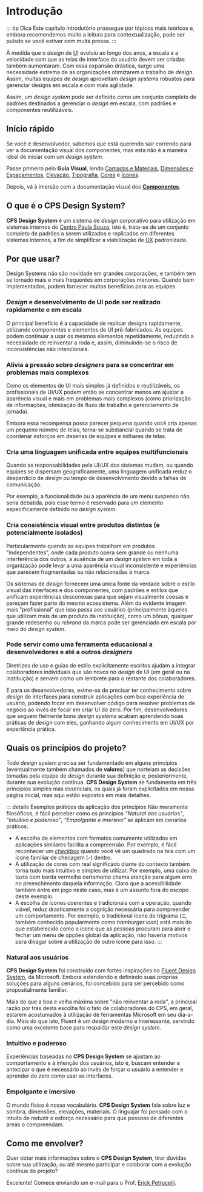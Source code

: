 # Introdução

::: tip Dica
Este capítulo introdutório prossegue por tópicos mais teóricos e, embora recomendemos muito a leitura para contextualização, pode ser pulado se você estiver com muita pressa.
:::

À medida que o _design_ de <abbr title="User Interface">UI</abbr> evoluiu ao longo dos anos, a escala e a velocidade com que as telas de interface do usuário devem ser criadas também aumentaram. Com essa expansão drástica, surge uma necessidade extrema de as organizações otimizarem o trabalho de _design_. Assim, muitas equipes de _design_ aproveitam _design systems_ robustos para gerenciar designs em escala e com mais agilidade.

Assim, um _design system_ pode ser definido como um conjunto completo de padrões destinados a gerenciar o _design_ em escala, com padrões e componentes reutilizáveis.

## Início rápido

Se você é desenvolvedor, sabemos que está querendo sair correndo para ver a documentação visual dos componentes, mas esta não é a maneira ideal de iniciar com um _design system_.

Passe primeiro pelo **Guia Visual**, lendo [Camadas e Materiais](./camadas-e-materiais.md), [Dimensões e Espaçamentos](./dimensoes-e-espacamentos.md), [Elevação](./elevacao.md), [Tipografia](./tipografia.md), [Cores](./cores.md) e [Ícones](./camadas-e-materiais.md).

Depois, vá à imersão com a documentação visual dos [**Componentes**](../componentes/).

## O que é o CPS Design System?

**CPS Design System** é um sistema de _design_ corporativo para utilização em sistemas internos do [Centro Paula Souza](https://www.cps.sp.gov.br/), isto é, trata-se de um conjunto completo de padrões a serem utilizados e replicados em diferentes sistemas internos, a fim de simplificar a viabilização de <abbr title="User Experience">UX</abbr> padronizada.

## Por que usar?

Design Systems não são novidade em grandes corporações, e também tem se tornado mais e mais frequentes em corporações menores. Quando bem implementados, podem fornecer muitos benefícios para as equipes.

### _Design_ e desenvolvimento de UI pode ser realizado rapidamente e em escala

O principal benefício é a capacidade de replicar designs rapidamente, utilizando componentes e elementos de UI pré-fabricados. As equipes podem continuar a usar os mesmos elementos repetidamente, reduzindo a necessidade de reinventar a roda e, assim, diminuindo-se o risco de inconsistências não intencionais.

### Alivia a pressão sobre _designers_ para se concentrar em problemas mais complexos

Como os elementos de UI mais simples já definidos e reutilizáveis, os profissionais de UI/UX podem então se concentrar menos em ajustar a aparência visual e mais em problemas mais complexos (como priorização de informações, otimização de fluxo de trabalho e gerenciamento de jornada).

Embora essa recompensa possa parecer pequena quando você cria apenas um pequeno número de telas, torna-se substancial quando se trata de coordenar esforços em dezenas de equipes e milhares de telas.

### Cria uma linguagem unificada entre equipes multifuncionais

Quando as responsabilidades pela UI/UX dos sistemas mudam, ou quando equipes se dispersam geograficamente, uma linguagem unificada reduz o desperdício de _design_ ou tempo de desenvolvimento devido a falhas de comunicação.

Por exemplo, a funcionalidade ou a aparência de um menu suspenso não seria debatida, pois esse termo é reservado para um elemento especificamente definido no _design system_.

### Cria consistência visual entre produtos distintos (e potencialmente isolados)

Particularmente quando as equipes trabalham em produtos "independentes", onde cada produto opera sem grande ou nenhuma interferência dos outros, a ausência de um _design system_ em toda a organização pode levar a uma aparência visual inconsistente e experiências que parecem fragmentadas ou não relacionadas à marca.

Os sistemas de _design_ fornecem uma única fonte da verdade sobre o estilo visual das interfaces e dos componentes, com padrões e estilos que unificam experiências desconexas para que sejam visualmente coesas e pareçam fazer parte do mesmo ecossistema. Além da evidente imagem mais "profissional" que isso passa aos usuários (principalmente àqueles que utilizam mais de um produto da instituição), como um bônus, qualquer grande redesenho ou _rebrand_ da marca pode ser gerenciado em escala por meio do _design system_.

### Pode servir como uma ferramenta educacional a desenvolvedores e até a outros _designers_

Diretrizes de uso e guias de estilo explicitamente escritos ajudam a integrar colaboradores individuais que são novos no _design_ de UI (em geral ou na instituição) e servem como um lembrete para o restante dos colaboradores.

E para os desenvolvedores, exime-os de precisar ter conhecimento sobre _design_ de interfaces para construir aplicações com boa experiência de usuário, podendo focar em desenvolver código para resolver problemas de negócio ao invés de focar em criar UI do zero. Por fim, desenvolvedores que seguem fielmente bons _design systems_ acabam aprendendo boas práticas de _design_ com eles, ganhando algum conhecimento em UI/UX por experiência prática.

## Quais os princípios do projeto?

Todo _design system_ precisa ser fundamentado em alguns princípios (eventualmente também chamados de **valores**) que norteiam as decisões tomadas pela equipe de _design_ durante sua definição e, posteriormente, durante sua evolução contínua. **CPS Design System** se fundamenta em três princípios simples mas essenciais, os quais já foram explicitados em nossa página inicial, mas aqui estão expostos em mais detalhes.

::: details Exemplos práticos da aplicação dos princípios
Não meramente filosóficos, é fácil perceber como os princípios _"Natural aos usuários"_, _"Intuitivo e poderoso"_, _"Empolgante e imersivo"_ se aplicam em cenários práticos:
- A escolha de elementos com formatos comumente utilizados em aplicações similares facilita a compreensão. Por exemplo, é fácil reconhecer um [_checkbox_](../componentes/check-field.md) quando você vê um quadrado na tela com um ícone familiar de checagem (`✓`) dentro.
- A utilização de cores com real significado diante do contexto também torna tudo mais intuitivo e simples de utilizar. Por exemplo, uma caixa de texto com borda vermelha certamente chama atenção para algum erro no preenchimento daquela informação. Claro que a acessibilidade também entre em jogo neste caso, mas é um assunto fora do escopo deste exemplo.
- A escolha de ícones coerentes e tradicionais com a operação, quando viável, reduz drasticamente a cognição necessária para compreender um comportamento. Por exemplo, o tradicional ícone de trigrama (`☰`, também conhecido popularmente como _hamburger icon_) está mais do que estabelecido como o ícone que as pessoas procuram para abrir e fechar um menu de opções global da aplicação, não haveria motivos para divagar sobre a utilização de outro ícone para isso.
:::

### Natural aos usuários

**CPS Design System** foi construído com fortes inspirações no [Fluent Design System](https://www.microsoft.com/design/fluent/#/), da Microsoft. Embora estendendo e definindo suas próprias soluções para alguns cenários, foi concebido para ser percebido como propositalmente familiar.

Mais do que a boa e velha máxima sobre "não reinventar a roda", a principal razão por trás desta escolha foi o fato de colaboradores do CPS, em geral, estarem acostumados à utilização de ferramentas Microsoft em seu dia-a-dia. Mais do que isto, Fluent é um design moderno e interessante, servindo como uma excelente base para respaldar este _design system_.

### Intuitivo e poderoso

Experiências baseadas no **CPS Design System** se ajustam ao comportamento e à intenção dos usuários, isto é, buscam entender e antecipar o que é necessário ao invés de forçar o usuário a entender e aprender do zero como usar as interfaces.

### Empolgante e imersivo

O mundo físico é nosso vocabulário. **CPS Design System** fala sobre luz e sombra, dimensões, elevações, materiais. O linguajar foi pensado com o intuito de reduzir o esforço necessário para que pessoas de diferentes áreas o compreendam.

## Como me envolver?

Quer obter mais informações sobre o **CPS Design System**, tirar dúvidas sobre sua utilização, ou até mesmo participar e colaborar com a evolução contínua do projeto?

Excelente! Comece enviando um e-mail para o Prof. [Erick Petrucelli](mailto:erick.petrucelli@cps.sp.gov.br).

